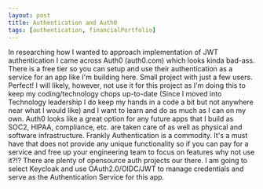 ```yaml
---
layout: post
title: Authentication and Auth0
tags: [authentication, financialPortfolio]
---
```


In researching how I wanted to approach implementation of JWT authentication I came across Auth0 (auth0.com) which looks kinda bad-ass.  There is a free tier so you can setup and use their authentication as a service for an app like I'm building here.  Small project with just a few users.  Perfect!  I will likely, however, not use it for this project as I'm doing this to keep my coding/technology chops up-to-date (Since I moved into Technology leadership I do keep my hands in a code a bit but not anywhere near what I would like) and I want to learn and do as much as I can on my own.  Auth0 looks like a great option for any future apps that I build as SOC2, HIPAA, compliance, etc. are taken care of as well as physical and software infrastructure.  Frankly Authentication is a commodity.  It's a must have that does not provide any unique functionality so if you can pay for a service and free up your engineering team to focus on features why not use it?!? There are plenty of opensource auth projects our there.  I am going to select Keycloak and use OAuth2.0/OIDC/JWT to manage credentials and serve as the Authentication Service for this app.

